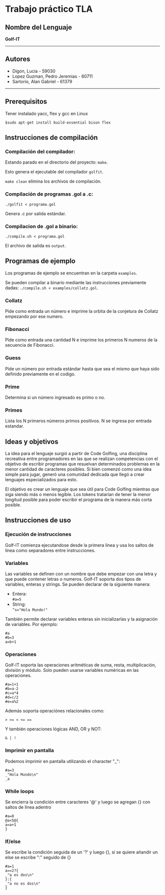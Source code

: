 # Trabajo práctico TLA


## Nombre del Lenguaje

**Golf-IT**

---

## Autores
 - Digon, Lucia - 59030
 - Lopez Guzman, Pedro Jeremias - 60711
 - Sartorio, Alan Gabriel - 61379

---

## Prerequisitos

Tener instalado yacc, flex y gcc en Linux

```$sudo apt-get install build-essential bison flex```

## Instrucciones de compilación

### Compilación del compilador:
Estando parado en el directorio del proyecto: `make`.

Esto genera el ejecutable del compilador `golfit`.

`make clean` elimina los archivos de compilación.

### Compilación de programas .gol a .c:
`./golfit < programa.gol`

Genera .c por salida estándar.

### Compilacion de .gol a binario:
`./compile.sh < programa.gol`

El archivo de salida es `output`.

## Programas de ejemplo

Los programas de ejemplo se encuentran en la carpeta `examples`.

Se pueden compilar a binario mediante las instrucciones previamente dadas: `./compile.sh < examples/collatz.gol`.

### Collatz
Pide como entrada un número e imprime la orbita de la conjetura de Collatz empezando por ese numero.

### Fibonacci
Pide como entrada una cantidad N e imprime los primeros N numeros de la secuencia de Fibonacci.

### Guess
Pide un número por entrada estándar hasta que sea el mismo que haya sido definido previamente en el codigo.

### Prime
Determina si un número ingresado es primo o no.

### Primes
Lista los N primeros números primos positivos. N se ingresa por entrada estandar.

## Ideas y objetivos

La idea para el lenguaje surgió a partir de Code Golfing, una disciplina recreativa entre programadores en las que se realizan competencias con el objetivo de escribir programas que resuelvan determinados problemas en la menor cantidad de caracteres posibles. Si bien comenzó como una idea simple para jugar, generó una comunidad dedicada que llegó a crear lenguajes especializados para esto.

El objetivo es crear un lenguaje que sea útil para Code Golfing mientras que siga siendo más o menos legible. Los tokens tratarían de tener la menor longitud posible para poder escribir el programa de la manera más corta posible.

## Instrucciones de uso

### Ejecución de instrucciones

Golf-IT comienza ejecutandose desde la primera línea y usa los saltos de línea como separadores entre instrucciones.

### Variables

Las variables se definen con un nombre que debe empezar con una letra y que puede contener letras o numeros.
Golf-IT soporta dos tipos de variables, enteras y strings. Se pueden declarar de la siguiente manera:

 - Entera:  
    ```#a=5```
 - String:  
    ```^s="Hola Mundo!"```

También permite declarar variables enteras sin inicializarlas y la asignación de variables. Por ejemplo:
```
#a
#b=3
a=b+1
```

### Operaciones

Golf-IT soporta las operaciones aritméticas de suma, resta, multiplicación, división y módulo.
Solo pueden usarse variables numéricas en las operaciones.

```
#a=1+1
#b=a-2
#c=a*4
#d=c/2
#e=a%2
```

Además soporta operaciónes relacionales como:

```> >= < <= ==```

Y también operaciones lógicas AND, OR y NOT:

```& | !```

### Imprimir en pantalla

Podemos imprimir en pantalla utilizando el character "_":

```
#a=3
_"Hola Mundo\n"
_a
```

###  While loops

Se encierra la condición entre caracteres '@' y luego se agregan {} con saltos de línea adentro
```
#a=0
@a<5@{
a=a+1
}
```

### If/else

Se escribe la condición seguida de un '?' y luego {}, si se quiere añandir un else se escribe ":" seguido de {}
```
#a=1
a==2?{
_"a es dos\n"
}:{
_"a no es dos\n"
}
```
